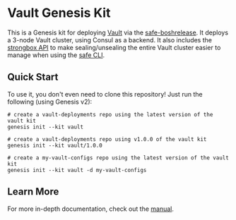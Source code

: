 Vault Genesis Kit
=================

This is a Genesis kit for deploying [Vault][1] via the [safe-boshrelease][2].
It deploys a 3-node Vault cluster, using Consul as a backend. It also includes
the [strongbox API][3] to make sealing/unsealing the entire Vault cluster easier
to manage when using the [safe CLI][4].

Quick Start
-----------

To use it, you don't even need to clone this repository!  Just run
the following (using Genesis v2):

```
# create a vault-deployments repo using the latest version of the vault kit
genesis init --kit vault

# create a vault-deployments repo using v1.0.0 of the vault kit
genesis init --kit vault/1.0.0

# create a my-vault-configs repo using the latest version of the vault kit
genesis init --kit vault -d my-vault-configs
```

Learn More
----------

For more in-depth documentation, check out the [manual][5].

[1]: https://vaultproject.io
[2]: https://github.com/cloudfoundry-community/safe-boshrelease
[3]: https://github.com/jhunt/go-strongbox
[4]: https://github.com/starkandwayne/safe
[5]: MANUAL.md
